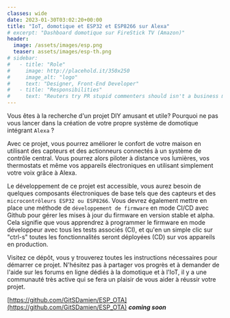 ```yaml
---
classes: wide
date: 2023-01-30T03:02:20+00:00
title: "IoT, domotique et ESP32 et ESP8266 sur Alexa"
# excerpt: "Dashboard domotique sur FireStick TV (Amazon)"
header:
  image: /assets/images/esp.png
  teaser: assets/images/esp-th.png
# sidebar:
#   - title: "Role"
#     image: http://placehold.it/350x250
#     image_alt: "logo"
#     text: "Designer, Front-End Developer"
#   - title: "Responsibilities"
#     text: "Reuters try PR stupid commenters should isn't a business model"
---
```


Vous êtes à la recherche d'un projet DIY amusant et utile? Pourquoi ne pas vous lancer dans la création de votre propre système de domotique intégrant `Alexa` ?

Avec ce projet, vous pourrez améliorer le confort de votre maison en utilisant des capteurs et des actionneurs connectés à un système de contrôle central. Vous pourrez alors piloter à distance vos lumières, vos thermostats et même vos appareils électroniques en utilisant simplement votre voix grâce à Alexa.

Le développement de ce projet est accessible, vous aurez besoin de quelques composants électroniques de base tels que des capteurs et des `microcontrôleurs ESP32 ou ESP8266`. Vous devrez également mettre en place une méthode de `développement de firmware` en mode CI/CD avec Github pour gérer les mises à jour du firmware en version stable et alpha. Cela signifie que vous apprendrez à programmer le firmware en mode développeur avec tous les tests associés (CI), et qu'en un simple clic sur "ctrl-s" toutes les fonctionnalités seront déployées (CD) sur vos appareils en production.

Visitez ce dépôt, vous y trouverez toutes les instructions nécessaires pour démarrer ce projet. N'hésitez pas à partager vos progrès et à demander de l'aide sur les forums en ligne dédiés à la domotique et à l'IoT, il y a une communauté très active qui se fera un plaisir de vous aider à réussir votre projet.

[https://github.com/GitSDamien/ESP_OTA](https://github.com/GitSDamien/ESP_OTA) **_coming soon_**